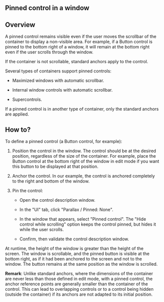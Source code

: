 
## Pinned control in a window
			

<a name="NOTE1"></a>
<a name="NOTE1_1"></a>


## Overview
<a name="overview_ELTTEXTE000094"></a>
A pinned control remains visible even if the user moves the scrollbar of the container to display a non-visible area. For example, if a Button control is pinned to the bottom right of a window, it will remain at the bottom right even if the user scrolls through the window. 

If the container is not scrollable, standard anchors apply to the control. 

Several types of containers support pinned controls: 

- Maximized windows with automatic scrollbar. 

- Internal window controls with automatic scrollbar.

- Supercontrols. 


If a pinned control is in another type of container, only the standard anchors are applied. 

<a name="NOTE2"></a>
<a name="NOTE2_1"></a>


## How to?
<a name="how_ELTTEXTE000118"></a>
To define a pinned control (a Button control, for example): 

1. Position the control in the window. The control should be at the desired position, regardless of the size of the container. 
	For example, place the Button control at the bottom right of the window in edit mode if you want this button to be displayed at that position.

2. Anchor the control. 
	In our example, the control is anchored completely to the right and bottom of the window. 

3. Pin the control: 

	- Open the control description window. 

	- In the "UI" tab, click "Parallax / Pinned: None". 

	- In the window that appears, select "Pinned control". The "Hide control while scrolling" option keeps the control pinned, but hides it while the user scrolls.

	- Confirm, then validate the control description window.   







At runtime, the height of the window is greater than the height of the screen. The window is scrollable, and the pinned button is visible at the bottom right, as if it had been anchored to the screen and not to the window. The button remains at the same position as the window is scrolled. 

**Remark**: Unlike standard anchors, where the dimensions of the container are never less than those defined in edit mode, with a pinned control, the anchor reference points are generally smaller than the container of the control. This can lead to overlapping controls or to a control being hidden (outside the container) if its anchors are not adapted to its initial position.


